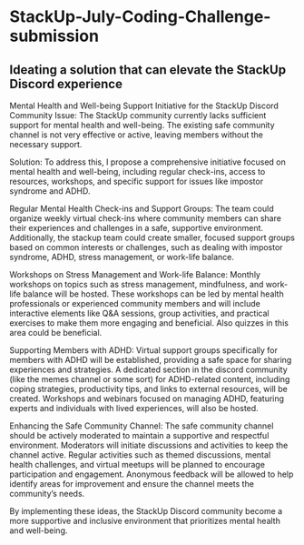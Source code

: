 # StackUp-July-Coding-Challenge-submission
## Ideating a solution that can elevate the StackUp Discord experience

Mental Health and Well-being Support Initiative for the StackUp Discord Community
Issue: The StackUp community currently lacks sufficient support for mental health and well-being. The existing safe community channel is not very effective or active, leaving members without the necessary support.

Solution: To address this, I propose a comprehensive initiative focused on mental health and well-being, including regular check-ins, access to resources, workshops, and specific support for issues like impostor syndrome and ADHD.

Regular Mental Health Check-ins and Support Groups: The team could organize weekly virtual check-ins where community members can share their experiences and challenges in a safe, supportive environment. Additionally, the stackup team could create smaller, focused support groups based on common interests or challenges, such as dealing with impostor syndrome, ADHD, stress management, or work-life balance.

Workshops on Stress Management and Work-life Balance: Monthly workshops on topics such as stress management, mindfulness, and work-life balance will be hosted. These workshops can be led by mental health professionals or experienced community members and will include interactive elements like Q&A sessions, group activities, and practical exercises to make them more engaging and beneficial. Also quizzes in this area could be beneficial.

Supporting Members with ADHD: Virtual support groups specifically for members with ADHD will be established, providing a safe space for sharing experiences and strategies. A dedicated section in the discord community (like the memes channel or some sort) for ADHD-related content, including coping strategies, productivity tips, and links to external resources, will be created. Workshops and webinars focused on managing ADHD, featuring experts and individuals with lived experiences, will also be hosted.

Enhancing the Safe Community Channel: The safe community channel should be actively moderated to maintain a supportive and respectful environment. Moderators will initiate discussions and activities to keep the channel active. Regular activities such as themed discussions, mental health challenges, and virtual meetups will be planned to encourage participation and engagement. Anonymous feedback will be allowed to help identify areas for improvement and ensure the channel meets the community’s needs.

By implementing these ideas, the StackUp Discord community become a more supportive and inclusive environment that prioritizes mental health and well-being.

